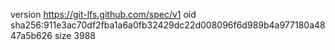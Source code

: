 version https://git-lfs.github.com/spec/v1
oid sha256:911e3ac70df2fba1a6a0fb32429dc22d008096f6d989b4a977180a4847a5b626
size 3988
